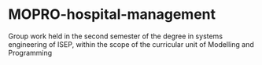 # MOPRO-hospital-management
Group work held in the second semester of the degree in systems engineering of ISEP, within the scope of the curricular unit of Modelling and Programming
